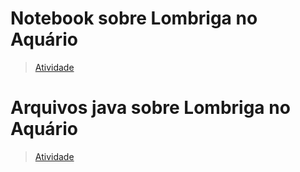 # Notebook sobre Lombriga no Aquário

> [Atividade](https://github.com/jebs-hub/MC322/blob/82c5888b85e93674cc7475e04d7d251cc26e2cb3/Lab03/notebook/lab-lombriga-ra173931.ipynb)

# Arquivos java sobre Lombriga no Aquário

> [Atividade](https://github.com/jebs-hub/MC322/blob/e088364a7bf2a98dece53a6f983d07e7a92d8cd0/Lab02/notebook/java-estruturas-ra173931.ipynb)
